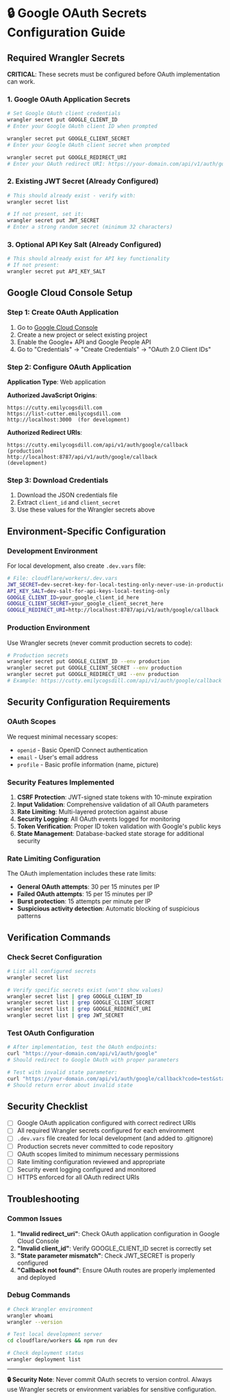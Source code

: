 # 🔒 Google OAuth Secrets Configuration Guide

## Required Wrangler Secrets

**CRITICAL**: These secrets must be configured before OAuth implementation can work.

### 1. Google OAuth Application Secrets

```bash
# Set Google OAuth client credentials
wrangler secret put GOOGLE_CLIENT_ID
# Enter your Google OAuth client ID when prompted

wrangler secret put GOOGLE_CLIENT_SECRET  
# Enter your Google OAuth client secret when prompted

wrangler secret put GOOGLE_REDIRECT_URI
# Enter your OAuth redirect URI: https://your-domain.com/api/v1/auth/google/callback
```

### 2. Existing JWT Secret (Already Configured)

```bash
# This should already exist - verify with:
wrangler secret list

# If not present, set it:
wrangler secret put JWT_SECRET
# Enter a strong random secret (minimum 32 characters)
```

### 3. Optional API Key Salt (Already Configured)

```bash
# This should already exist for API key functionality
# If not present:
wrangler secret put API_KEY_SALT
```

## Google Cloud Console Setup

### Step 1: Create OAuth Application

1. Go to [Google Cloud Console](https://console.cloud.google.com/)
2. Create a new project or select existing project
3. Enable the Google+ API and Google People API
4. Go to "Credentials" → "Create Credentials" → "OAuth 2.0 Client IDs"

### Step 2: Configure OAuth Application

**Application Type**: Web application

**Authorized JavaScript Origins**:
```
https://cutty.emilycogsdill.com
https://list-cutter.emilycogsdill.com
http://localhost:3000  (for development)
```

**Authorized Redirect URIs**:
```
https://cutty.emilycogsdill.com/api/v1/auth/google/callback          (production)
http://localhost:8787/api/v1/auth/google/callback                   (development)
```

### Step 3: Download Credentials

1. Download the JSON credentials file
2. Extract `client_id` and `client_secret`
3. Use these values for the Wrangler secrets above

## Environment-Specific Configuration

### Development Environment

For local development, also create `.dev.vars` file:

```bash
# File: cloudflare/workers/.dev.vars
JWT_SECRET=dev-secret-key-for-local-testing-only-never-use-in-production
API_KEY_SALT=dev-salt-for-api-keys-local-testing-only
GOOGLE_CLIENT_ID=your_google_client_id_here
GOOGLE_CLIENT_SECRET=your_google_client_secret_here
GOOGLE_REDIRECT_URI=http://localhost:8787/api/v1/auth/google/callback
```

### Production Environment

Use Wrangler secrets (never commit production secrets to code):

```bash
# Production secrets
wrangler secret put GOOGLE_CLIENT_ID --env production
wrangler secret put GOOGLE_CLIENT_SECRET --env production
wrangler secret put GOOGLE_REDIRECT_URI --env production
# Example: https://cutty.emilycogsdill.com/api/v1/auth/google/callback
```

## Security Configuration Requirements

### OAuth Scopes

We request minimal necessary scopes:
- `openid` - Basic OpenID Connect authentication
- `email` - User's email address
- `profile` - Basic profile information (name, picture)

### Security Features Implemented

1. **CSRF Protection**: JWT-signed state tokens with 10-minute expiration
2. **Input Validation**: Comprehensive validation of all OAuth parameters
3. **Rate Limiting**: Multi-layered protection against abuse
4. **Security Logging**: All OAuth events logged for monitoring
5. **Token Verification**: Proper ID token validation with Google's public keys
6. **State Management**: Database-backed state storage for additional security

### Rate Limiting Configuration

The OAuth implementation includes these rate limits:
- **General OAuth attempts**: 30 per 15 minutes per IP
- **Failed OAuth attempts**: 15 per 15 minutes per IP  
- **Burst protection**: 15 attempts per minute per IP
- **Suspicious activity detection**: Automatic blocking of suspicious patterns

## Verification Commands

### Check Secret Configuration

```bash
# List all configured secrets
wrangler secret list

# Verify specific secrets exist (won't show values)
wrangler secret list | grep GOOGLE_CLIENT_ID
wrangler secret list | grep GOOGLE_CLIENT_SECRET
wrangler secret list | grep GOOGLE_REDIRECT_URI
wrangler secret list | grep JWT_SECRET
```

### Test OAuth Configuration

```bash
# After implementation, test the OAuth endpoints:
curl "https://your-domain.com/api/v1/auth/google"
# Should redirect to Google OAuth with proper parameters

# Test with invalid state parameter:
curl "https://your-domain.com/api/v1/auth/google/callback?code=test&state=invalid"
# Should return error about invalid state
```

## Security Checklist

- [ ] Google OAuth application configured with correct redirect URIs
- [ ] All required Wrangler secrets configured for each environment
- [ ] `.dev.vars` file created for local development (and added to .gitignore)
- [ ] Production secrets never committed to code repository
- [ ] OAuth scopes limited to minimum necessary permissions
- [ ] Rate limiting configuration reviewed and appropriate
- [ ] Security event logging configured and monitored
- [ ] HTTPS enforced for all OAuth redirect URIs

## Troubleshooting

### Common Issues

1. **"Invalid redirect_uri"**: Check OAuth application configuration in Google Cloud Console
2. **"Invalid client_id"**: Verify GOOGLE_CLIENT_ID secret is correctly set
3. **"State parameter mismatch"**: Check JWT_SECRET is properly configured
4. **"Callback not found"**: Ensure OAuth routes are properly implemented and deployed

### Debug Commands

```bash
# Check Wrangler environment
wrangler whoami
wrangler --version

# Test local development server
cd cloudflare/workers && npm run dev

# Check deployment status
wrangler deployment list
```

---
**🔒 Security Note**: Never commit OAuth secrets to version control. Always use Wrangler secrets or environment variables for sensitive configuration.